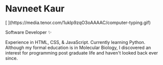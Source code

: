 <h1> Navneet Kaur</h1> [
](https://media.tenor.com/1uklp9zqO3oAAAAC/computer-typing.gif)<br>
<p>Software Developer ✨ </p>

[
](https://tenor.com/bqmpH.gif)

Experience in HTML, CSS, & JavaScript. Currently learning Python.
Although my formal education is in Molecular Biology, I discovered an interest for programming post graduate life and haven't looked back ever since. 




